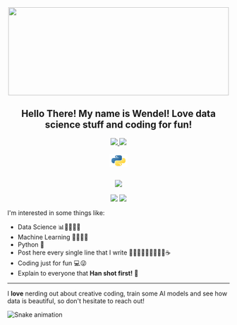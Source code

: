 <div align="center">
<img src="https://media4.giphy.com/media/xTiIzJSKB4l7xTouE8/giphy.gif?cid=790b7611fa581bb91a0da789c0ff3574acd0b3994d36db1c&rid=giphy.gif&ct=g" align="center"  width="500" height="200" />
 
## Hello There! My name is Wendel! Love data science stuff and coding for fun!
 </div>




<div align="center">
  <a href="https://github.com/Wendel-V">
  <img height="180em" src="https://github-readme-stats.vercel.app/api?username=Wendel-V&show_icons=true&theme=dark&include_all_commits=true&count_private=true"/>
  <img height="180em" src="https://github-readme-stats.vercel.app/api/top-langs/?username=Wendel-V&layout=compact&langs_count=7&theme=dark"/>
</div>
  
  
<div style="display: inline_block" align="center"><br>
  <img align="center" alt="Rafa-Python" height="30" width="40" src="https://raw.githubusercontent.com/devicons/devicon/master/icons/python/python-original.svg">

</div>
  
  ##
 
<div style="display: inline_block" align="center"> 
  <a href="https://instagram.com/wendel_silva_" target="_blank"><img src="https://img.shields.io/badge/-Instagram-%23E4405F?style=for-the-badge&logo=instagram&logoColor=white" target="_blank"></a>
  
  <a href = "mailto:wendelvdsilva@gmail.com"><img src="https://img.shields.io/badge/-Gmail-%23333?style=for-the-badge&logo=gmail&logoColor=white" target="_blank"></a>
  <a href="https://www.linkedin.com/in/wendel-silva-90b44ab0/" target="_blank"><img src="https://img.shields.io/badge/-LinkedIn-%230077B5?style=for-the-badge&logo=linkedin&logoColor=white" target="_blank"></a> 
</div>
  
 <div>
  <p>I'm interested in some things like:</p>
  <ul>
  <li>Data Science 📊🧪🧑🏻‍🔬</li>
  <li>Machine Learning 🤖🧑🏻‍🎓</li>
  <li>Python 🐍</li>
  <li>Post here every single line that I write 👨🏻‍💻👨🏻‍💻👨🏻‍💻☕</li>
  <li>Coding just for fun 💻😜</li>
  <li>Explain to everyone that <b>Han shot first!</b> 🔫</li>
</ul>

<hr>

<p>I <strong>love</strong> nerding out about creative coding, train some AI models and see how data is beautiful, so don't hesitate to reach out!</p>
  
  </div>
  
  
 ![Snake animation](https://github.com/Wendel-V/Wendel-V/blob/output/github-contribution-grid-snake.svg)

<!---
Wendel-V/Wendel-V is a ✨ special ✨ repository because its `README.md` (this file) appears on your GitHub profile.
You can click the Preview link to take a look at your changes.
--->

